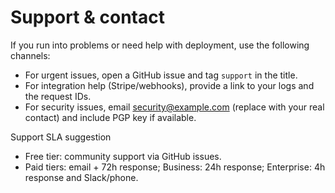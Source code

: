 # Support & contact

If you run into problems or need help with deployment, use the following channels:

- For urgent issues, open a GitHub issue and tag `support` in the title.
- For integration help (Stripe/webhooks), provide a link to your logs and the request IDs.
- For security issues, email security@example.com (replace with your real contact) and include PGP key if available.

Support SLA suggestion
- Free tier: community support via GitHub issues.
- Paid tiers: email + 72h response; Business: 24h response; Enterprise: 4h response and Slack/phone.
